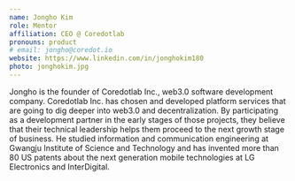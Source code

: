 ```yaml
---
name: Jongho Kim
role: Mentor
affiliation: CEO @ Coredotlab
pronouns: product
# email: jongho@coredot.io
website: https://www.linkedin.com/in/jonghokim180
photo: jonghokim.jpg
---
```


Jongho is the founder of Coredotlab Inc., web3.0 software development company. Coredotlab Inc. has chosen and developed platform services that are going to dig deeper into web3.0 and decentralization. By participating as a development partner in the early stages of those projects, they believe that their technical leadership helps them proceed to the next growth stage of business. He studied information and communication engineering at Gwangju Institute of Science and Technology and has invented more than 80 US patents about the next generation mobile technologies at LG Electronics and InterDigital.
